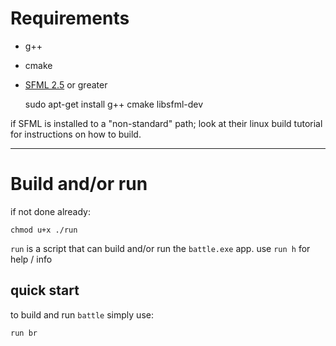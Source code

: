 # Requirements

- g++
- cmake
- [SFML 2.5](https://www.sfml-dev.org/tutorials/2.5/start-linux.php) or greater

    sudo apt-get install g++ cmake libsfml-dev

if SFML is installed to a "non-standard" path; look at their linux build tutorial for instructions
on how to build.

---

# Build and/or run

if not done already:

    chmod u+x ./run

`run` is a script that can build and/or run the `battle.exe` app. use `run h` for help / info

## quick start

to build and run `battle` simply use:

    run br
